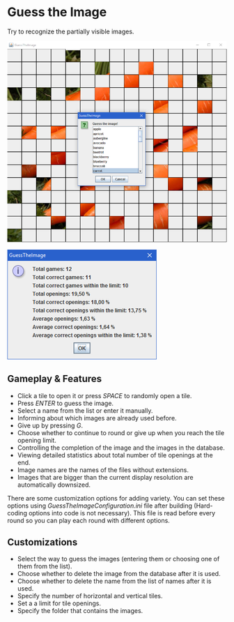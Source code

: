 # Guess the Image

Try to recognize the partially visible images.

![main](screenshots/main.bmp)

![statistics](screenshots/statistics.bmp)

## Gameplay & Features

- Click a tile to open it or press _SPACE_ to randomly open a tile.
- Press _ENTER_ to guess the image.
- Select a name from the list or enter it manually.
- Informing about which images are already used before.
- Give up by pressing _G_.
- Choose whether to continue to round or give up when you reach the tile opening limit.
- Controlling the completion of the image and the images in the database.
- Viewing detailed statistics about total number of tile openings at the end.
- Image names are the names of the files without extensions.
- Images that are bigger than the current display resolution are automatically downsized.

There are some customization options for adding variety. You can set these options using _GuessTheImageConfiguration.ini_ file after building (Hard-coding options into code is not necessary). This file is read before every round so you can play each round with different options.

## Customizations

- Select the way to guess the images (entering them or choosing one of them from the list).
- Choose whether to delete the image from the database after it is used.
- Choose whether to delete the name from the list of names after it is used.
- Specify the number of horizontal and vertical tiles.
- Set a a limit for tile openings.
- Specify the folder that contains the images.
